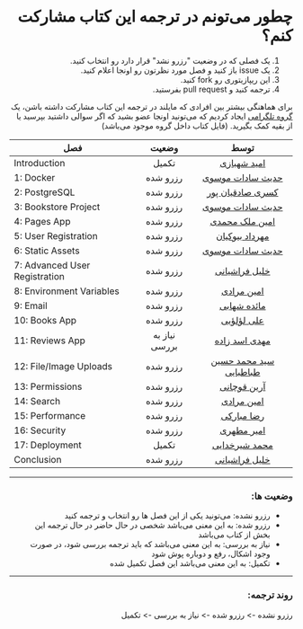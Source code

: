 <h1 dir="rtl">چطور می‌تونم در ترجمه این کتاب مشارکت کنم؟</h1>

<ol dir="rtl">
    <li>یک فصلی که در وضعیت "رزرو نشد" قرار دارد رو انتخاب کنید.</li>
    <li>یک issue باز کنید و فصل مورد نظرتون رو اونجا اعلام کنید.</li>
    <li>این ریپازیتوری رو fork کنید.</li>
    <li>ترجمه کنید و pull request بفرستید.</li>
</ol>


<p dir="rtl">
برای هماهنگی بیشتر بین افرادی که مایلند در ترجمه این کتاب مشارکت داشته باشن، یک <a href="https://t.me/dfp_farsi">گروه تلگرامی</a> ایجاد کردیم که می‌تونید اونجا عضو بشید که اگر سوالی داشتید بپرسید یا از بقیه کمک بگیرید. (فایل کتاب داخل گروه موجود می‌باشد)
</p>

| فصل                           |   وضعیت  | توسط |
|-------------------------------|:--------:|:----:|
| Introduction                  | تکمیل |   <a href="https://github.com/themaximalist">امید شهبازی</a>  |
| 1: Docker                     | رزرو شده |   <a href="https://github.com/cemusavi">حدیث سادات موسوی</a>  |
| 2: PostgreSQL                 | رزرو شده |   <a href="https://github.com/Kasra1377">کسری صادقیان پور</a>  |
| 3: Bookstore Project          | رزرو شده |   <a href="https://github.com/cemusavi">حدیث سادات موسوی</a>  |
| 4: Pages App                  | رزرو شده |   <a href="https://github.com/Aminmalek">امین ملک محمدی</a>  |
| 5: User Registration          | رزرو شده |   <a href="https://github.com/mehrdadbn9">مهرداد بیوکیان</a>  |
| 6: Static Assets              | رزرو شده |   <a href="https://github.com/cemusavi">حدیث سادات موسوی</a>  |
| 7: Advanced User Registration | رزرو شده |   <a href="https://github.com/khalil-farashiani">خلیل فراشیانی</a>  |
| 8: Environment Variables      | رزرو شده |   <a href="https://github.com/aminmoradim">امین مرادی</a>  |
| 9: Email                      | رزرو شده |   <a href="https://github.com/mashahabi15">مائده شهابی</a>  |
| 10: Books App                 | رزرو شده |   <a href="https://github.com/aliloloee">علی لؤلؤیی</a>  |
| 11: Reviews App               | نیاز به بررسی |   <a href="https://github.com/mahdi-asadzadeh">مهدی اسد زاده</a>  |
| 12: File/Image Uploads        | رزرو شده |   <a href="https://github.com/smhtbtb">سید محمد حسین طباطبایی</a>  |
| 13: Permissions               | رزرو شده |   <a href="https://github.com/arianghoochani">آرین قوچانی</a>  |
| 14: Search                    | رزرو شده |   <a href="https://github.com/aminmoradim">امین مرادی</a>  |
| 15: Performance               | رزرو شده |   <a href="https://github.com/MrRezoo">رضا مبارکی</a>  |
| 16: Security                  | رزرو شده |   <a href="https://github.com/mthri">امیر مطهری</a>  |
| 17: Deployment                | تکمیل |   <a href="https://github.com/Mimshimzim">محمد شیرخدایی</a>  |
| Conclusion                    | رزرو شده |   <a href="https://github.com/khalil-farashiani">خلیل فراشیانی</a>  |

---

<h3 dir="rtl">
وضعیت ها:
</h3>

<ul dir="rtl">
    <li>رزرو نشده: می‌تونید یکی از این فصل ها رو انتخاب و ترجمه کنید</li>
    <li>رزرو شده: به این معنی می‌باشد شخصی در حال حاضر در حال ترجمه این بخش از کتاب می‌باشد</li>
    <li>نیاز به بررسی: به این معنی می‌باشد که باید ترجمه بررسی شود، در صورت وجود اشکال، رفع و دوباره پوش شود</li>
    <li>تکمیل: به این معنی می‌باشد این فصل تکمیل شده</li>
</ul>

---

<h3 dir="rtl">
روند ترجمه:
</h3>
<p dir="rtl">
رزرو نشده -> رزرو شده -> نیاز به بررسی -> تکمیل
</p>
